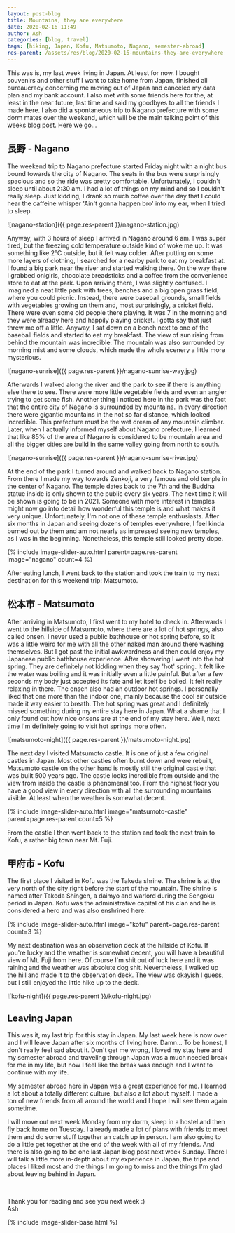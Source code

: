 ```yaml
---
layout: post-blog
title: Mountains, they are everywhere
date: 2020-02-16 11:49
author: Ash
categories: [blog, travel]
tags: [hiking, Japan, Kofu, Matsumoto, Nagano, semester-abroad]
res-parent: /assets/res/blog/2020-02-16-mountains-they-are-everywhere
---
```


This was is, my last week living in Japan. At least for now. I bought souvenirs and other stuff I want to take home from Japan, finished all bureaucracy concerning me moving out of Japan and canceled my data plan and my bank account. I also met with some friends here for the, at least in the near future, last time and said my goodbyes to all the friends I made here. I also did a spontaneous trip to Nagano prefecture with some dorm mates over the weekend, which will be the main talking point of this weeks blog post. Here we go...

<!-- more -->

## 長野 - Nagano

The weekend trip to Nagano prefecture started Friday night with a night bus bound towards the city of Nagano. The seats in the bus were surprisingly spacious and so the ride was pretty comfortable. Unfortunately, I couldn't sleep until about 2:30 am. I had a lot of things on my mind and so I couldn't really sleep. Just kidding, I drank so much coffee over the day that I could hear the caffeine whisper 'Ain't gonna happen bro' into my ear, when I tried to sleep.

![nagano-station]({{ page.res-parent }}/nagano-station.jpg)

Anyway, with 3 hours of sleep I arrived in Nagano around 6 am. I was super tired, but the freezing cold temperature outside kind of woke me up. It was something like 2°C outside, but it felt way colder. After putting on some more layers of clothing, I searched for a nearby park to eat my breakfast at. I found a big park near the river and started walking there. On the way there I grabbed onigiris, chocolate breadsticks and a coffee from the convenience store to eat at the park. Upon arriving there, I was slightly confused. I imagined a neat little park with trees, benches and a big open grass field, where you could picnic. Instead, there were baseball grounds, small fields with vegetables growing on them and, most surprisingly, a cricket field. There were even some old people there playing. It was 7 in the morning and they were already here and happily playing cricket. I gotta say that just threw me off a little. Anyway, I sat down on a bench next to one of the baseball fields and started to eat my breakfast. The view of sun rising from behind the mountain was incredible. The mountain was also surrounded by morning mist and some clouds, which made the whole scenery a little more mysterious.

![nagano-sunrise]({{ page.res-parent }}/nagano-sunrise-way.jpg)

Afterwards I walked along the river and the park to see if there is anything else there to see. There were more little vegetable fields and even an angler trying to get some fish. Another thing I noticed here in the park was the fact that the entire city of Nagano is surrounded by mountains. In every direction there were gigantic mountains in the not so far distance, which looked incredible. This prefecture must be the wet dream of any mountain climber. Later, when I actually informed myself about Nagano prefecture, I learned that like 85% of the area of Nagano is considered to be mountain area and all the bigger cities are build in the same valley going from north to south.

![nagano-sunrise]({{ page.res-parent }}/nagano-sunrise-river.jpg)

At the end of the park I turned around and walked back to Nagano station. From there I made my way towards Zenkoji, a very famous and old temple in the center of Nagano. The temple dates back to the 7th and the Buddha statue inside is only shown to the public every six years. The next time it will be shown is going to be in 2021. Someone with more interest in temples might now go into detail how wonderful this temple is and what makes it very unique. Unfortunately, I'm not one of these temple enthusiasts. After six months in Japan and seeing dozens of temples everywhere, I feel kinda burned out by them and am not nearly as impressed seeing new temples, as I was in the beginning. Nonetheless, this temple still looked pretty dope.

{% include image-slider-auto.html parent=page.res-parent  image="nagano" count=4 %}

After eating lunch, I went back to the station and took the train to my next destination for this weekend trip: Matsumoto.

## 松本市 - Matsumoto

After arriving in Matsumoto, I first went to my hotel to check in. Afterwards I went to the hillside of Matsumoto, where there are a lot of hot springs, also called onsen. I never used a public bathhouse or hot spring before, so it was a little weird for me with all the other naked man around there washing themselves. But I got past the initial awkwardness and then could enjoy my Japanese public bathhouse experience. After showering I went into the hot spring. They are definitely not kidding when they say 'hot' spring. It felt like the water was boiling and it was initially even a little painful. But after a few seconds my body just accepted its fate and let itself be boiled. It felt really relaxing in there. The onsen also had an outdoor hot springs. I personally liked that one more than the indoor one, mainly because the cool air outside made it way easier to breath. The hot spring was great and I definitely missed something during my entire stay here in Japan. What a shame that I only found out how nice onsens are at the end of my stay here. Well, next time I'm definitely going to visit hot springs more often.

![matsumoto-night]({{ page.res-parent }}/matsumoto-night.jpg)

The next day I visited Matsumoto castle. It is one of just a few original castles in Japan. Most other castles often burnt down and were rebuilt, Matsumoto castle on the other hand is mostly still the original castle that was built 500 years ago. The castle looks incredible from outside and the view from inside the castle is phenomenal too. From the highest floor you have a good view in every direction with all the surrounding mountains visible. At least when the weather is somewhat decent.

{% include image-slider-auto.html image="matsumoto-castle" parent=page.res-parent count=5 %}

From the castle I then went back to the station and took the next train to Kofu, a rather big town near Mt. Fuji.  

## 甲府市 - Kofu

The first place I visited in Kofu was the Takeda shrine. The shrine is at the very north of the city right before the start of the mountain. The shrine is named after Takeda Shingen, a daimyo and warlord during the Sengoku period in Japan. Kofu was the administrative capital of his clan and he is considered a hero and was also enshrined here.

{% include image-slider-auto.html image="kofu" parent=page.res-parent count=3 %}

My next destination was an observation deck at the hillside of Kofu. If you're lucky and the weather is somewhat decent, you will have a beautiful view of Mt. Fuji from here. Of course I'm shit out of luck here and it was raining and the weather was absolute dog shit. Nevertheless, I walked up the hill and made it to the observation deck. The view was okayish I guess, but I still enjoyed the little hike up to the deck.

![kofu-night]({{ page.res-parent }}/kofu-night.jpg)

## Leaving Japan

This was it, my last trip for this stay in Japan. My last week here is now over and I will leave Japan after six months of living here. Damn... To be honest, I don't really feel sad about it. Don't get me wrong, I loved my stay here and my semester abroad and traveling through Japan was a much needed break for me in my life, but now I feel like the break was enough and I want to continue with my life.

My semester abroad here in Japan was a great experience for me. I learned a lot about a totally different culture, but also a lot about myself. I made a ton of new friends from all around the world and I hope I will see them again sometime.

I will move out next week Monday from my dorm, sleep in a hostel and then fly back home on Tuesday. I already made a lot of plans with friends to meet them and do some stuff together an catch up in person. I am also going to do a little get together at the end of the week with all of my friends. And there is also going to be one last Japan blog post next week Sunday. There I will talk a little more in-depth about my experience in Japan, the trips and places I liked most and the things I'm going to miss and the things I'm glad about leaving behind in Japan.

&nbsp;

Thank you for reading and see you next week :)  
Ash

{% include image-slider-base.html %}
